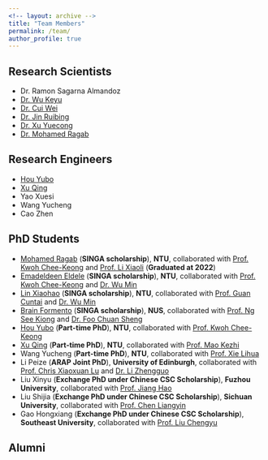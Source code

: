 ```yaml
---
<!-- layout: archive -->
title: "Team Members"
permalink: /team/
author_profile: true
---
```

## Research Scientists
* Dr. Ramon Sagarna Almandoz
* [Dr. Wu Keyu](https://scholar.google.com/citations?user=GpvNLrQAAAAJ&hl=en)
* [Dr. Cui Wei](https://scholar.google.com.sg/citations?user=3yL9qTsAAAAJ&hl=zh-CN)
* [Dr. Jin Ruibing](https://scholar.google.com/citations?user=iqloFEEAAAAJ&hl=en)
* [Dr. Xu Yuecong](https://xuyu0010.github.io/)
* [Dr. Mohamed Ragab](https://mohamedragab.owlstown.net/)

## Research Engineers
* [Hou Yubo](https://scholar.google.com/citations?user=MWxU3jEAAAAJ&hl=en)
* [Xu Qing](https://scholar.google.com/citations?user=SlX-ghoAAAAJ&hl=en)
* Yao Xuesi
* Wang Yucheng
* Cao Zhen

## PhD Students
* [Mohamed Ragab](https://mohamedragab.owlstown.net/) (**SINGA scholarship**), **NTU**, collaborated with [Prof. Kwoh Chee-Keong](https://personal.ntu.edu.sg/asckkwoh/) and [Prof. Li Xiaoli](https://personal.ntu.edu.sg/xlli/) (**Graduated at 2022**)
* [Emadeldeen Eldele]([https://mohamedragab.owlstown.net/](https://emadeldeen24.github.io/)) (**SINGA scholarship**), **NTU**, collaborated with [Prof. Kwoh Chee-Keong](https://personal.ntu.edu.sg/asckkwoh/) and [Dr. Wu Min](https://sites.google.com/site/wumincf/)
* [Lin Xiaohao](https://www.linkedin.com/in/xiaohao-lin/?originalSubdomain=sg) (**SINGA scholarship**), **NTU**, collaborated with [Prof. Guan Cuntai](https://personal.ntu.edu.sg/ctguan/) and [Dr. Wu Min](https://sites.google.com/site/wumincf/)
* [Brain Formento](http://brianformento.com/) (**SINGA scholarship**), **NUS**, collaborated with [Prof. Ng See Kiong](https://www.comp.nus.edu.sg/~ngsk/) and [Dr. Foo Chuan Sheng](https://scholar.google.com/citations?user=AgbeqGkAAAAJ&hl=en)
* [Hou Yubo](https://scholar.google.com/citations?user=MWxU3jEAAAAJ&hl=en) (**Part-time PhD**), **NTU**, collaborated with [Prof. Kwoh Chee-Keong](https://personal.ntu.edu.sg/asckkwoh/) 
* [Xu Qing](https://scholar.google.com/citations?user=SlX-ghoAAAAJ&hl=en) (**Part-time PhD**), **NTU**, collaborated with [Prof. Mao Kezhi](https://scholar.google.com/citations?user=jCsRJXUAAAAJ&hl=en)
* Wang Yucheng (**Part-time PhD**), **NTU**, collaborated with [Prof. Xie Lihua](https://personal.ntu.edu.sg/elhxie/)
* Li Peize (**ARAP Joint PhD**), **University of Edinburgh**, collaborated with [Prof. Chris Xiaoxuan Lu](https://christopherlu.github.io/) and [Dr. Li Zhengguo](https://scholar.google.com.sg/citations?user=LiUX7WQAAAAJ&hl=en)
* Liu Xinyu (**Exchange PhD under Chinese CSC Scholarship**), **Fuzhou University**, collaborated with [Prof. Jiang Hao](https://scholar.google.com.sg/citations?user=LkvoER0AAAAJ&hl=zh-CN)
* Liu Shijia (**Exchange PhD under Chinese CSC Scholarship**), **Sichuan University**, collaborated with [Prof. Chen Liangyin](http://faculty.scu.edu.cn/chenliangyin/zh_CN/index.htm)
* Gao Hongxiang (**Exchange PhD under Chinese CSC Scholarship**), **Southeast University**, collaborated with [Prof. Liu Chengyu](https://scholar.google.co.uk/citations?user=9vfBticAAAAJ&hl=en)

## Alumni
